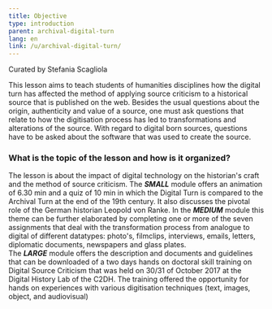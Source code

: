 ```yaml
---
title: Objective 
type: introduction
parent: archival-digital-turn
lang: en
link: /u/archival-digital-turn/
---
```

Curated by Stefania Scagliola 

This lesson aims to teach students of humanities disciplines how the digital turn has affected the method of applying source criticism to a historical source that is published on the web. Besides the usual questions about the origin, authenticity and value of a source, one must ask questions that relate to how the digitisation process has led to transformations and alterations of the source. With regard to digital born sources, questions have to be asked about the software that was used to create the source.

<!-- more -->

### What is the topic of the lesson and how is it organized?
<!-- section-contents -->

The lesson is about the impact of digital technology on the historian's craft and the method of source criticism. The ***SMALL*** module offers an animation of 6.30 min and a quiz of 10 min in which the Digital Turn is compared to the Archival Turn at the end of the 19th century. It also discusses the pivotal role of the German historian Leopold von Ranke. 
In the ***MEDIUM*** module this theme can be further elaborated by completing one or more of the seven assignments that deal with the transformation process from analogue to digital of different datatypes: photo's, filmclips, interviews, emails, letters, diplomatic documents, newspapers and glass plates.   
The ***LARGE*** module offers the description and documents and guidelines that can be downloaded of a two days hands on doctoral skill training on Digital Source Criticism that was held on 30/31 of October 2017 at the Digital History Lab of the C2DH. The training offered the opportunity for hands on experiences with various digitisation techniques (text, images, object, and audiovisual) 


<!-- section -->
